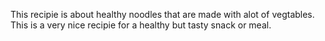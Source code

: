 This recipie is about healthy noodles that are made with alot of vegtables. This is a very nice recipie for a healthy but tasty snack or meal. 